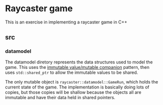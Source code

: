 # Raycaster game

This is an exercise in implementing a raycaster game in C++

## src

### datamodel

The datamodel diretory represents the data structures used to model
the game. This uses the [immutable value/mutable
companion](http://martin-moene.blogspot.com/2012/08/growing-immutable-value.html)
pattern, then uses `std::shared_ptr` to allow the immutable values to
be shared.

The only mutable object is `raycaster::datamodel::GameRun`, which
holds the current state of the game. The implementation is basically
doing lots of copies, but those copies will be shallow because the
objects all are immutable and have their data held in shared pointers.

